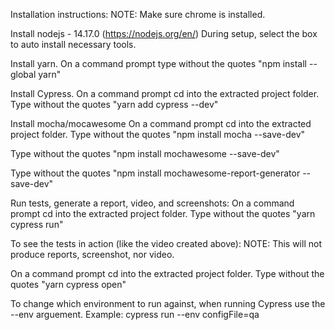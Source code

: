 Installation instructions:
NOTE:
Make sure chrome is installed.

Install nodejs - 14.17.0 (https://nodejs.org/en/)
During setup, select the box to auto install necessary tools.


Install yarn.
On a command prompt type without the quotes
"npm install --global yarn"


Install Cypress.
On a command prompt cd into the extracted project folder.
Type without the quotes
"yarn add cypress --dev"


Install mocha/mocawesome
On a command prompt cd into the extracted project folder.
Type without the quotes
"npm install mocha --save-dev" 

Type without the quotes
"npm install mochawesome --save-dev" 

Type without the quotes
"npm install mochawesome-report-generator --save-dev" 


Run tests, generate a report, video, and screenshots:
On a command prompt cd into the extracted project folder.
Type without the quotes
"yarn cypress run"


To see the tests in action (like the video created above):
NOTE: This will not produce reports, screenshot, nor video.

On a command prompt cd into the extracted project folder.
Type without the quotes
"yarn cypress open"


To change which environment to run against, when running Cypress use the --env arguement.
Example:
cypress run --env configFile=qa